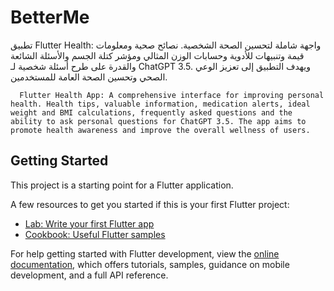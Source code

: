# BetterMe

 تطبيق Flutter Health: واجهة شاملة لتحسين الصحة الشخصية. نصائح صحية ومعلومات قيمة وتنبيهات للأدوية وحسابات الوزن المثالي ومؤشر كتلة الجسم والأسئلة الشائعة والقدرة على طرح أسئلة شخصية لـ ChatGPT 3.5. ويهدف التطبيق إلى تعزيز الوعي الصحي وتحسين الصحة العامة للمستخدمين.
 
      Flutter Health App: A comprehensive interface for improving personal health. Health tips, valuable information, medication alerts, ideal weight and BMI calculations, frequently asked questions and the ability to ask personal questions for ChatGPT 3.5. The app aims to promote health awareness and improve the overall wellness of users.



## Getting Started

This project is a starting point for a Flutter application.

A few resources to get you started if this is your first Flutter project:

- [Lab: Write your first Flutter app](https://docs.flutter.dev/get-started/codelab)
- [Cookbook: Useful Flutter samples](https://docs.flutter.dev/cookbook)

For help getting started with Flutter development, view the
[online documentation](https://docs.flutter.dev/), which offers tutorials,
samples, guidance on mobile development, and a full API reference.
